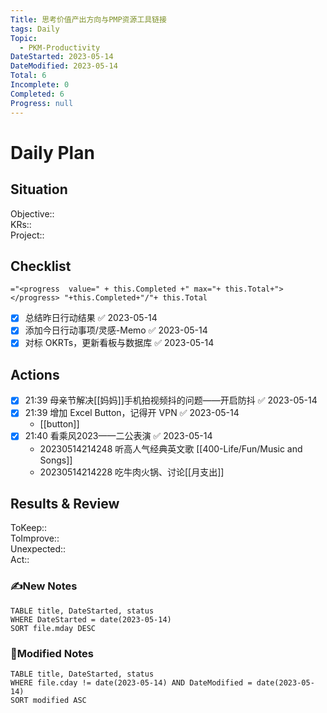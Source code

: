 ```yaml
---
Title: 思考价值产出方向与PMP资源工具链接
tags: Daily
Topic:
  - PKM-Productivity
DateStarted: 2023-05-14
DateModified: 2023-05-14
Total: 6
Incomplete: 0
Completed: 6
Progress: null
---
```

# Daily Plan
## Situation
Objective::  
KRs::  
Project:: 
## Checklist
`="<progress  value=" + this.Completed +" max="+ this.Total+"></progress> "+this.Completed+"/"+ this.Total`
- [x] 总结昨日行动结果 ✅ 2023-05-14
- [x] 添加今日行动事项/灵感-Memo ✅ 2023-05-14
- [x] 对标 OKRTs，更新看板与数据库 ✅ 2023-05-14
## Actions
- [x] 21:39 母亲节解决[[妈妈]]手机拍视频抖的问题——开启防抖 ✅ 2023-05-14
- [x] 21:39 增加 Excel Button，记得开 VPN ✅ 2023-05-14
	- [[button]]
- [x] 21:40 看乘风2023——二公表演 ✅ 2023-05-14
    - 20230514214248 听高人气经典英文歌 [[400-Life/Fun/Music and Songs]]
    - 20230514214228 吃牛肉火锅、讨论[[月支出]]
## Results & Review
ToKeep::  
ToImprove::  
Unexpected::  
Act::
### ✍️New Notes

```dataview
TABLE title, DateStarted, status
WHERE DateStarted = date(2023-05-14)
SORT file.mday DESC
```

### 📝Modified Notes

```dataview
TABLE title, DateStarted, status
WHERE file.cday != date(2023-05-14) AND DateModified = date(2023-05-14)
SORT modified ASC
```
